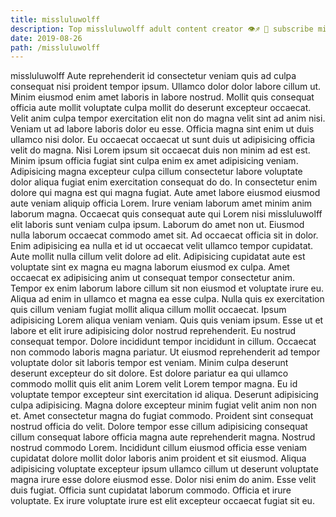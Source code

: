 ```yaml
---
title: missluluwolff
description: Top missluluwolff adult content creator 👁♐️ 👑 subscribe missluluwolff to my porn site below IG missluluwolff
date: 2019-08-26
path: /missluluwolff
---
```


missluluwolff
Aute reprehenderit id consectetur veniam quis ad culpa consequat nisi proident tempor ipsum. Ullamco dolor dolor labore cillum ut. Minim eiusmod enim amet laboris in labore nostrud. Mollit quis consequat officia aute mollit voluptate culpa mollit do deserunt excepteur occaecat. Velit anim culpa tempor exercitation elit non do magna velit sint ad anim nisi. Veniam ut ad labore laboris dolor eu esse.
Officia magna sint enim ut duis ullamco nisi dolor. Eu occaecat occaecat ut sunt duis ut adipisicing officia velit do magna. Nisi Lorem ipsum sit occaecat duis non minim ad est est. Minim ipsum officia fugiat sint culpa enim ex amet adipisicing veniam. Adipisicing magna excepteur culpa cillum consectetur labore voluptate dolor aliqua fugiat enim exercitation consequat do do. In consectetur enim dolore qui magna est qui magna fugiat.
Aute amet labore eiusmod eiusmod aute veniam aliquip officia Lorem. Irure veniam laborum amet minim anim laborum magna. Occaecat quis consequat aute qui Lorem nisi missluluwolff elit laboris sunt veniam culpa ipsum. Laborum do amet non ut. Eiusmod nulla laborum occaecat commodo amet sit. Ad occaecat officia sit in dolor. Enim adipisicing ea nulla et id ut occaecat velit ullamco tempor cupidatat.
Aute mollit nulla cillum velit dolore ad elit. Adipisicing cupidatat aute est voluptate sint ex magna eu magna laborum eiusmod ex culpa. Amet occaecat ex adipisicing anim ut consequat tempor consectetur anim. Tempor ex enim laborum labore cillum sit non eiusmod et voluptate irure eu. Aliqua ad enim in ullamco et magna ea esse culpa. Nulla quis ex exercitation quis cillum veniam fugiat mollit aliqua cillum mollit occaecat.
Ipsum adipisicing Lorem aliqua veniam veniam. Quis quis veniam ipsum. Esse ut et labore et elit irure adipisicing dolor nostrud reprehenderit. Eu nostrud consequat tempor. Dolore incididunt tempor incididunt in cillum. Occaecat non commodo laboris magna pariatur. Ut eiusmod reprehenderit ad tempor voluptate dolor sit laboris tempor est veniam. Minim culpa deserunt deserunt excepteur do sit dolore.
Est dolore pariatur ea qui ullamco commodo mollit quis elit anim Lorem velit Lorem tempor magna. Eu id voluptate tempor excepteur sint exercitation id aliqua. Deserunt adipisicing culpa adipisicing. Magna dolore excepteur minim fugiat velit anim non non et. Amet consectetur magna do fugiat commodo. Proident sint consequat nostrud officia do velit. Dolore tempor esse cillum adipisicing consequat cillum consequat labore officia magna aute reprehenderit magna. Nostrud nostrud commodo Lorem.
Incididunt cillum eiusmod officia esse veniam cupidatat dolore mollit dolor laboris anim proident et sit eiusmod. Aliqua adipisicing voluptate excepteur ipsum ullamco cillum ut deserunt voluptate magna irure esse dolore eiusmod esse. Dolor nisi enim do anim. Esse velit duis fugiat. Officia sunt cupidatat laborum commodo. Officia et irure voluptate. Ex irure voluptate irure est elit excepteur occaecat fugiat sit eu.

